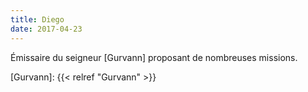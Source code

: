 ```yaml
---
title: Diego
date: 2017-04-23
---
```


Émissaire du seigneur [Gurvann] proposant de nombreuses missions.

[Gurvann]: {{< relref "Gurvann" >}}
